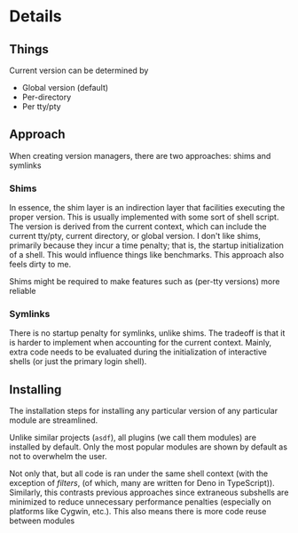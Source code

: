 # Details

## Things

Current version can be determined by

- Global version (default)
- Per-directory
- Per tty/pty

## Approach

When creating version managers, there are two approaches: shims and symlinks

### Shims

In essence, the shim layer is an indirection layer that facilities executing the proper version. This is usually implemented with some sort of shell script. The version is derived from the current context, which can include the current tty/pty, current directory, or global version. I don't like shims, primarily because they incur a time penalty; that is, the startup initialization of a shell. This would influence things like benchmarks. This approach also feels dirty to me.

Shims might be required to make features such as (per-tty versions) more reliable

### Symlinks

There is no startup penalty for symlinks, unlike shims. The tradeoff is that it is harder to implement when accounting for the current context. Mainly, extra code needs to be evaluated during the initialization of interactive shells (or just the primary login shell).

## Installing

The installation steps for installing any particular version of any particular module are streamlined.

Unlike similar projects (`asdf`), all plugins (we call them modules) are installed by default. Only the most popular modules are shown by default as not to overwhelm the user.

Not only that, but all code is ran under the same shell context (with the exception of _filters_, (of which, many are written for Deno in TypeScript)). Similarly, this contrasts previous approaches since extraneous subshells are minimized to reduce unnecessary performance penalties (especially on platforms like Cygwin, etc.). This also means there is more code reuse between modules
